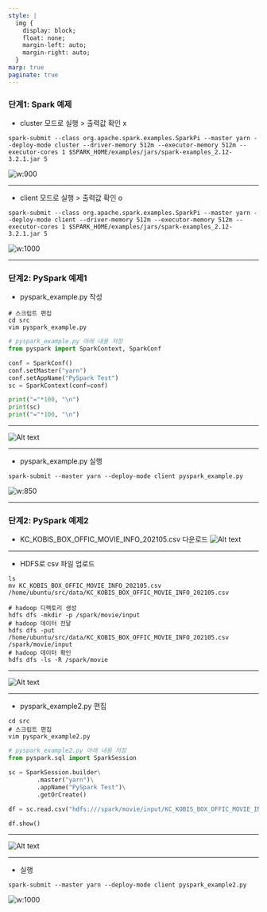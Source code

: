 ```yaml
---
style: |
  img {
    display: block;
    float: none;
    margin-left: auto;
    margin-right: auto;
  }
marp: true
paginate: true
---
```

### 단계1: Spark 예제
- cluster 모드로 실행 > 출력값 확인 x 
```shell
spark-submit --class org.apache.spark.examples.SparkPi --master yarn --deploy-mode cluster --driver-memory 512m --executor-memory 512m --executor-cores 1 $SPARK_HOME/examples/jars/spark-examples_2.12-3.2.1.jar 5
```
![w:900](./img/image-13.png)

---
- client 모드로 실행 > 출력값 확인 o  
```shell
spark-submit --class org.apache.spark.examples.SparkPi --master yarn --deploy-mode client --driver-memory 512m --executor-memory 512m --executor-cores 1 $SPARK_HOME/examples/jars/spark-examples_2.12-3.2.1.jar 5
```
![w:1000](./img/image-14.png)

---
### 단계2: PySpark 예제1
- pyspark_example.py 작성 
```shell
# 스크립트 편집
cd src
vim pyspark_example.py
```
```python
# pyspark_example.py 아래 내용 저장
from pyspark import SparkContext, SparkConf

conf = SparkConf()
conf.setMaster("yarn")
conf.setAppName("PySpark Test")
sc = SparkContext(conf=conf)

print("="*100, "\n")
print(sc)
print("="*100, "\n")
```
---
![Alt text](./img/image-15.png)

---
- pyspark_example.py 실행 
```shell
spark-submit --master yarn --deploy-mode client pyspark_example.py
```
![w:850](./img/image-16.png)

---
### 단계2: PySpark 예제2
- KC_KOBIS_BOX_OFFIC_MOVIE_INFO_202105.csv 다운로드 
![Alt text](./img/image-17.png)

---
- HDFS로 csv 파일 업로드
```shell
ls 
mv KC_KOBIS_BOX_OFFIC_MOVIE_INFO_202105.csv /home/ubuntu/src/data/KC_KOBIS_BOX_OFFIC_MOVIE_INFO_202105.csv

# hadoop 디렉토리 생성
hdfs dfs -mkdir -p /spark/movie/input
# hadoop 데이터 전달
hdfs dfs -put /home/ubuntu/src/data/KC_KOBIS_BOX_OFFIC_MOVIE_INFO_202105.csv /spark/movie/input
# hadoop 데이터 확인 
hdfs dfs -ls -R /spark/movie
```
---
![Alt text](./img/image-18.png)

---
- pyspark_example2.py 편집 
```shell
cd src
# 스크립트 편집
vim pyspark_example2.py
```
```python
# pyspark_example2.py 아래 내용 저장
from pyspark.sql import SparkSession

sc = SparkSession.builder\
        .master("yarn")\
        .appName("PySpark Test")\
        .getOrCreate()

df = sc.read.csv("hdfs:///spark/movie/input/KC_KOBIS_BOX_OFFIC_MOVIE_INFO_202105.csv", header=True)

df.show()
```
---
![Alt text](./img/image-19.png)

---
- 실행 
```shell
spark-submit --master yarn --deploy-mode client pyspark_example2.py
``` 
![w:1000](./img/image-20.png)

